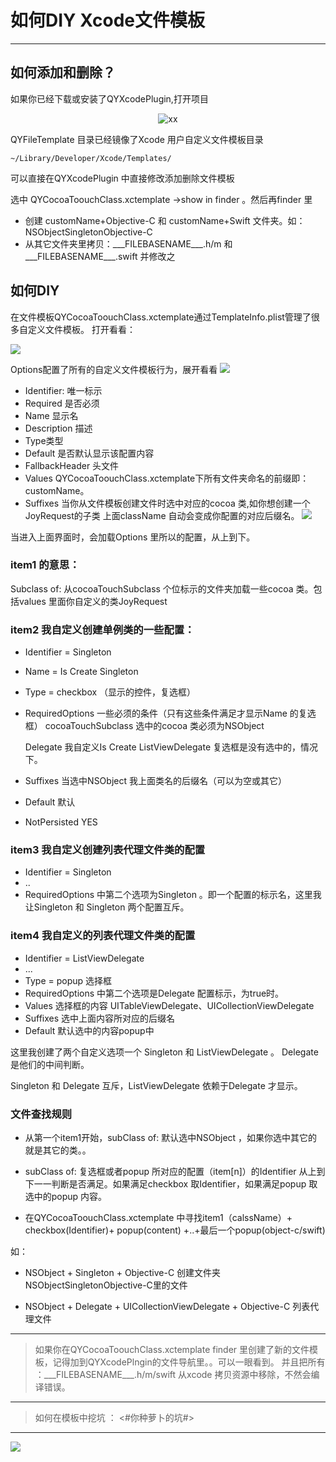 # 如何DIY Xcode文件模板
---
## 如何添加和删除？
如果你已经下载或安装了QYXcodePlugin,打开项目
 <div align='center'>

 ![xx](http://git.2b6.me/iOS/QYXcodePlugIn/raw/master/fileTemplte/fileTemplt.png)
</div>

QYFileTemplate 目录已经镜像了Xcode 用户自定义文件模板目录

	~/Library/Developer/Xcode/Templates/

可以直接在QYXcodePlugin 中直接修改添加删除文件模板

选中 QYCocoaToouchClass.xctemplate ->show  in finder 。然后再finder 里 

- 创建 customName+Objective-C 和 customName+Swift 文件夹。如：NSObjectSingletonObjective-C
- 从其它文件夹里拷贝：\_\_\_FILEBASENAME\_\_\_\.h/m 和 \_\_\_FILEBASENAME\_\_\_.swift 并修改之


## 如何DIY

在文件模板QYCocoaToouchClass.xctemplate通过TemplateInfo.plist管理了很多自定义文件模板。
打开看看：

![](http://git.2b6.me/iOS/QYXcodePlugIn/raw/master/fileTemplte/templtPlist.png)

Options配置了所有的自定义文件模板行为，展开看看
![](http://git.2b6.me/iOS/QYXcodePlugIn/raw/master/fileTemplte/templtPlist1.png)

- Identifier: 唯一标示
- Required 是否必须
- Name 显示名
- Description 描述
- Type类型
- Default 是否默认显示该配置内容
- FallbackHeader 头文件
- Values QYCocoaToouchClass.xctemplate下所有文件夹命名的前缀即：customName。
- Suffixes 当你从文件模板创建文件时选中对应的cocoa 类,如你想创建一个JoyRequest的子类
上面className 自动会变成你配置的对应后缀名。
  ![](http://git.2b6.me/iOS/QYXcodePlugIn/raw/master/fileTemplte/templtPlist2.png)
  
  
当进入上面界面时，会加载Options 里所以的配置，从上到下。

### item1 的意思： 

   Subclass of: 从cocoaTouchSubclass 个位标示的文件夹加载一些cocoa 类。包括values 里面你自定义的类JoyRequest

### item2 我自定义创建单例类的一些配置：

 - Identifier = Singleton
 - Name = Is Create Singleton
 - Type = checkbox （显示的控件，复选框）
 - RequiredOptions 一些必须的条件（只有这些条件满足才显示Name 的复选框）
   cocoaTouchSubclass 选中的cocoa 类必须为NSObject 
   
   Delegate 我自定义Is Create ListViewDelegate 复选框是没有选中的，情况下。

 - Suffixes 当选中NSObject 我上面类名的后缀名（可以为空或其它） 
 - Default 默认
 - NotPersisted YES

### item3 我自定义创建列表代理文件类的配置

  - Identifier = Singleton
  - ..
  - RequiredOptions 中第二个选项为Singleton 。即一个配置的标示名，这里我让Singleton 和  Singleton 两个配置互斥。

### item4 我自定义的列表代理文件类的配置

   - Identifier = ListViewDelegate
   - ...
   - Type = popup 选择框
   - RequiredOptions 中第二个选项是Delegate 配置标示，为true时。
   - Values  选择框的内容
     UITableViewDelegate、UICollectionViewDelegate
   - Suffixes 选中上面内容所对应的后缀名
   - Default 默认选中的内容popup中
   


这里我创建了两个自定义选项一个 Singleton  和  ListViewDelegate 。
Delegate 是他们的中间判断。

Singleton 和  Delegate 互斥，ListViewDelegate 依赖于Delegate 才显示。

### 文件查找规则

 - 从第一个item1开始，subClass of: 默认选中NSObject ，如果你选中其它的就是其它的类。。
 - subClass of:  复选框或者popup 所对应的配置（item[n]）的Identifier 从上到下一一判断是否满足。如果满足checkbox 取Identifier，如果满足popup 取选中的popup 内容。 
   
 - 在QYCocoaToouchClass.xctemplate 中寻找item1（calssName）+ checkbox(Identifier)+ popup(content) +..+最后一个popup(object-c/swift)  
 
 如：
  
 - NSObject + Singleton + Objective-C 创建文件夹NSObjectSingletonObjective-C里的文件
 
 -  NSObject + Delegate + UICollectionViewDelegate + Objective-C 列表代理文件
 
 
 ---
 > 如果你在QYCocoaToouchClass.xctemplate finder 里创建了新的文件模板，记得加到QYXcodePlngin的文件导航里。。可以一眼看到。 并且把所有
  ：\_\_\_FILEBASENAME\_\_\_\.h/m/swift 从xcode 拷贝资源中移除，不然会编译错误。
  
 ---
  > 如何在模板中挖坑 ： <#你种萝卜的坑#>
  
 ---
  
![](http://gitlab.dev/TangBin/QYXcodePlugIn/raw/master/fileTemplte/templtPlist3.png)